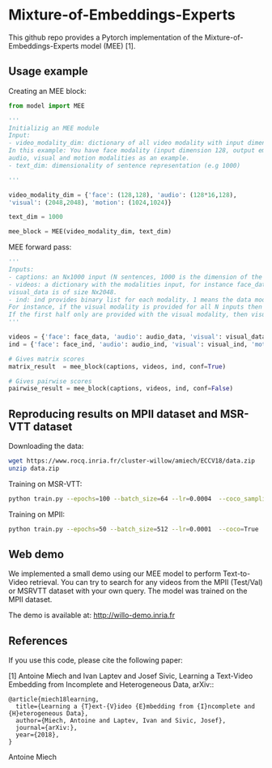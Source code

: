 # Mixture-of-Embeddings-Experts

This github repo provides a Pytorch implementation of the Mixture-of-Embeddings-Experts model (MEE) [1].

## Usage example

Creating an MEE block:

```python
from model import MEE

'''
Initializig an MEE module
Input:
- video_modality_dim: dictionary of all video modality with input dimension and output embedding dimension.
In this example: You have face modality (input dimension 128, output embedding dimension 128), 
audio, visual and motion modalities as an example.
- text_dim: dimensionality of sentence representation (e.g 1000)

'''

video_modality_dim = {'face': (128,128), 'audio': (128*16,128),
'visual': (2048,2048), 'motion': (1024,1024)}

text_dim = 1000

mee_block = MEE(video_modality_dim, text_dim)

```

MEE forward pass:

```python
'''
Inputs:
- captions: an Nx1000 input (N sentences, 1000 is the dimension of the sentences)
- videos: a dictionary with the modalities input, for instance face_data is of size Nx128 or
visual_data is of size Nx2048.
- ind: ind provides binary list for each modality. 1 means the data modality is provided and 0 means the data is not provided.
For instance, if the visual modality is provided for all N inputs then visual_ind = np.ones((N)).
If the first half only are provided with the visual modality, then visual_ind = np.concatenate((np.ones((N/2)),np.zeros((N/2)), axis=0).
'''

videos = {'face': face_data, 'audio': audio_data, 'visual': visual_data, 'motion': motion_data}
ind = {'face': face_ind, 'audio': audio_ind, 'visual': visual_ind, 'motion': motion_ind}

# Gives matrix scores
matrix_result  = mee_block(captions, videos, ind, conf=True)

# Gives pairwise scores
pairwise_result = mee_block(captions, videos, ind, conf=False)
```


## Reproducing results on MPII dataset and MSR-VTT dataset

Downloading the data:

```bash
wget https://www.rocq.inria.fr/cluster-willow/amiech/ECCV18/data.zip
unzip data.zip
```


Training on MSR-VTT:

```bash
python train.py --epochs=100 --batch_size=64 --lr=0.0004  --coco_sampling_rate=0.5 --MSRVTT=True
```

Training on MPII:

```bash
python train.py --epochs=50 --batch_size=512 --lr=0.0001  --coco=True
```

## Web demo
We implemented a small demo using our MEE model to perform Text-to-Video retrieval.
You can try to search for any videos from the MPII (Test/Val) or MSRVTT dataset with your 
own query. The model was trained on the MPII dataset.

The demo is available at: http://willo-demo.inria.fr

## References

If you use this code, please cite the following paper:

[1] Antoine Miech and Ivan Laptev and Josef Sivic, Learning a Text-Video Embedding from Incomplete and Heterogeneous Data, arXiv::
```
@article{miech18learning,
  title={Learning a {T}ext-{V}ideo {E}mbedding from {I}ncomplete and {H}eterogeneous Data},
  author={Miech, Antoine and Laptev, Ivan and Sivic, Josef},
  journal={arXiv:},
  year={2018},
}
```



Antoine Miech
